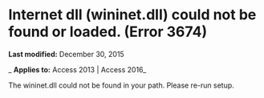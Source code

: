 
# Internet dll (wininet.dll) could not be found or loaded. (Error 3674)

 **Last modified:** December 30, 2015

 _ **Applies to:** Access 2013 | Access 2016_

The wininet.dll could not be found in your path. Please re-run setup.

